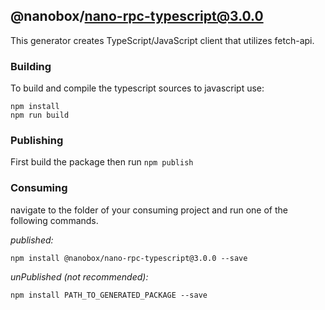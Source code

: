 ## @nanobox/nano-rpc-typescript@3.0.0

This generator creates TypeScript/JavaScript client that utilizes fetch-api. 

### Building

To build and compile the typescript sources to javascript use:
```
npm install
npm run build
```

### Publishing

First build the package then run ```npm publish```

### Consuming

navigate to the folder of your consuming project and run one of the following commands.

_published:_

```
npm install @nanobox/nano-rpc-typescript@3.0.0 --save
```

_unPublished (not recommended):_

```
npm install PATH_TO_GENERATED_PACKAGE --save
